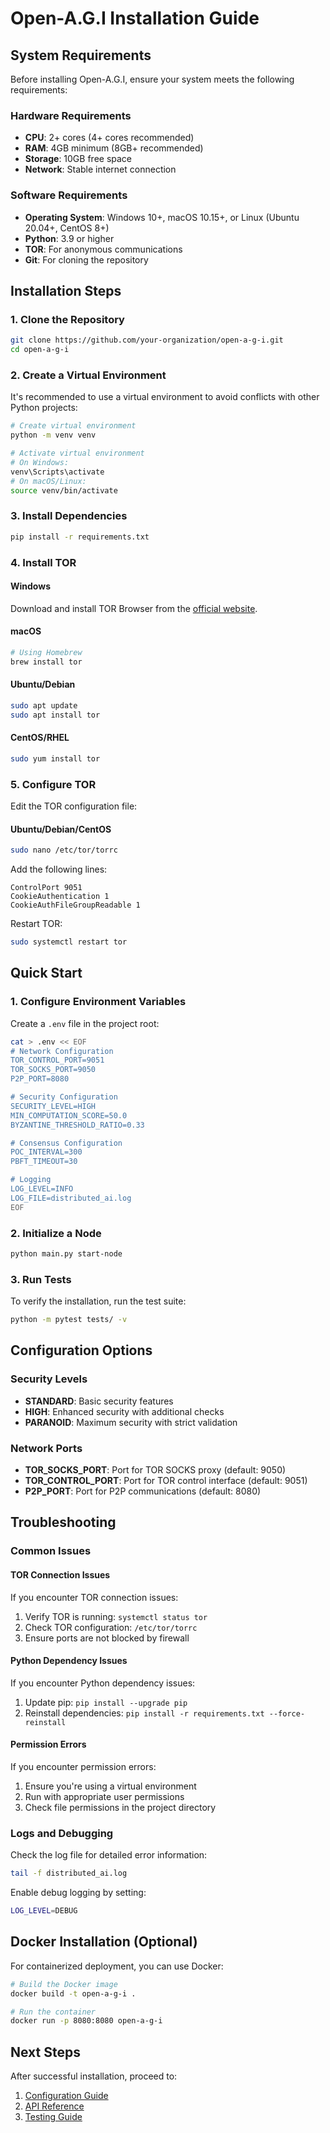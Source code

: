 # Open-A.G.I Installation Guide

## System Requirements

Before installing Open-A.G.I, ensure your system meets the following requirements:

### Hardware Requirements
- **CPU**: 2+ cores (4+ cores recommended)
- **RAM**: 4GB minimum (8GB+ recommended)
- **Storage**: 10GB free space
- **Network**: Stable internet connection

### Software Requirements
- **Operating System**: Windows 10+, macOS 10.15+, or Linux (Ubuntu 20.04+, CentOS 8+)
- **Python**: 3.9 or higher
- **TOR**: For anonymous communications
- **Git**: For cloning the repository

## Installation Steps

### 1. Clone the Repository

```bash
git clone https://github.com/your-organization/open-a-g-i.git
cd open-a-g-i
```

### 2. Create a Virtual Environment

It's recommended to use a virtual environment to avoid conflicts with other Python projects:

```bash
# Create virtual environment
python -m venv venv

# Activate virtual environment
# On Windows:
venv\Scripts\activate
# On macOS/Linux:
source venv/bin/activate
```

### 3. Install Dependencies

```bash
pip install -r requirements.txt
```

### 4. Install TOR

#### Windows
Download and install TOR Browser from the [official website](https://www.torproject.org/download/).

#### macOS
```bash
# Using Homebrew
brew install tor
```

#### Ubuntu/Debian
```bash
sudo apt update
sudo apt install tor
```

#### CentOS/RHEL
```bash
sudo yum install tor
```

### 5. Configure TOR

Edit the TOR configuration file:

#### Ubuntu/Debian/CentOS
```bash
sudo nano /etc/tor/torrc
```

Add the following lines:
```
ControlPort 9051
CookieAuthentication 1
CookieAuthFileGroupReadable 1
```

Restart TOR:
```bash
sudo systemctl restart tor
```

## Quick Start

### 1. Configure Environment Variables

Create a `.env` file in the project root:

```bash
cat > .env << EOF
# Network Configuration
TOR_CONTROL_PORT=9051
TOR_SOCKS_PORT=9050
P2P_PORT=8080

# Security Configuration
SECURITY_LEVEL=HIGH
MIN_COMPUTATION_SCORE=50.0
BYZANTINE_THRESHOLD_RATIO=0.33

# Consensus Configuration
POC_INTERVAL=300
PBFT_TIMEOUT=30

# Logging
LOG_LEVEL=INFO
LOG_FILE=distributed_ai.log
EOF
```

### 2. Initialize a Node

```bash
python main.py start-node
```

### 3. Run Tests

To verify the installation, run the test suite:

```bash
python -m pytest tests/ -v
```

## Configuration Options

### Security Levels
- **STANDARD**: Basic security features
- **HIGH**: Enhanced security with additional checks
- **PARANOID**: Maximum security with strict validation

### Network Ports
- **TOR_SOCKS_PORT**: Port for TOR SOCKS proxy (default: 9050)
- **TOR_CONTROL_PORT**: Port for TOR control interface (default: 9051)
- **P2P_PORT**: Port for P2P communications (default: 8080)

## Troubleshooting

### Common Issues

#### TOR Connection Issues
If you encounter TOR connection issues:
1. Verify TOR is running: `systemctl status tor`
2. Check TOR configuration: `/etc/tor/torrc`
3. Ensure ports are not blocked by firewall

#### Python Dependency Issues
If you encounter Python dependency issues:
1. Update pip: `pip install --upgrade pip`
2. Reinstall dependencies: `pip install -r requirements.txt --force-reinstall`

#### Permission Errors
If you encounter permission errors:
1. Ensure you're using a virtual environment
2. Run with appropriate user permissions
3. Check file permissions in the project directory

### Logs and Debugging

Check the log file for detailed error information:
```bash
tail -f distributed_ai.log
```

Enable debug logging by setting:
```bash
LOG_LEVEL=DEBUG
```

## Docker Installation (Optional)

For containerized deployment, you can use Docker:

```bash
# Build the Docker image
docker build -t open-a-g-i .

# Run the container
docker run -p 8080:8080 open-a-g-i
```

## Next Steps

After successful installation, proceed to:
1. [Configuration Guide](configuration.md)
2. [API Reference](api/rest_api.md)
3. [Testing Guide](testing.md)